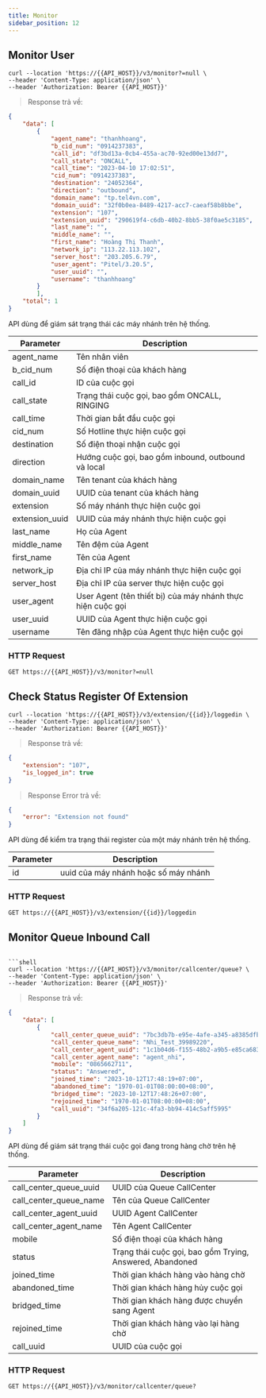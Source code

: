 ```yaml
---
title: Monitor
sidebar_position: 12
---
```


## Monitor User

```shell
curl --location 'https://{{API_HOST}}/v3/monitor?=null \
--header 'Content-Type: application/json' \
--header 'Authorization: Bearer {{API_HOST}}'
```

> Response trả về:

```json
{
    "data": [
        {
            "agent_name": "thanhhoang",
            "b_cid_num": "0914237383",
            "call_id": "df3bd13a-0cb4-455a-ac70-92ed00e13dd7",
            "call_state": "ONCALL",
            "call_time": "2023-04-10 17:02:51",
            "cid_num": "0914237383",
            "destination": "24052364",
            "direction": "outbound",
            "domain_name": "tp.tel4vn.com",
            "domain_uuid": "32f0b0ea-8489-4217-acc7-caeaf58b8bbe",
            "extension": "107",
            "extension_uuid": "290619f4-c6db-40b2-8bb5-38f0ae5c3185",
            "last_name": "",
            "middle_name": "",
            "first_name": "Hoàng Thị Thanh",
            "network_ip": "113.22.113.102",
            "server_host": "203.205.6.79",
            "user_agent": "Pitel/3.20.5",
            "user_uuid": "",
            "username": "thanhhoang"
        }
        ],
    "total": 1
}
```

API dùng để giám sát trạng thái các máy nhánh trên hệ thống.

| Parameter      | Description                                                |
| -------------- | ---------------------------------------------------------- |
| agent_name     | Tên nhân viên                                              |
| b_cid_num      | Số điện thoại của khách hàng                               |
| call_id        | ID của cuộc gọi                                            |
| call_state     | Trạng thái cuộc gọi, bao gồm ONCALL, RINGING               |
| call_time      | Thời gian bắt đầu cuộc gọi                                 |
| cid_num        | Số Hotline thực hiện cuộc gọi                              |
| destination    | Số điện thoại nhận cuộc gọi                                |
| direction      | Hướng cuộc gọi, bao gồm inbound, outbound và local         |
| domain_name    | Tên tenant của khách hàng                                  |
| domain_uuid    | UUID của tenant của khách hàng                             |
| extension      | Số máy nhánh thực hiện cuộc gọi                            |
| extension_uuid | UUID của máy nhánh thực hiện cuộc gọi                      |
| last_name      | Họ của Agent                                               |
| middle_name    | Tên đệm của Agent                                          |
| first_name     | Tên của Agent                                              |
| network_ip     | Địa chỉ IP của máy nhánh thực hiện cuộc gọi                |
| server_host    | Địa chỉ IP của server thực hiện cuộc gọi                   |
| user_agent     | User Agent (tên thiết bị) của máy nhánh thực hiện cuộc gọi |
| user_uuid      | UUID của Agent thực hiện cuộc gọi                          |
| username       | Tên đăng nhập của Agent thực hiện cuộc gọi                 |


### HTTP Request

`GET https://{{API_HOST}}/v3/monitor?=null`

## Check Status Register Of Extension

```shell
curl --location 'https://{{API_HOST}}/v3/extension/{{id}}/loggedin \
--header 'Content-Type: application/json' \
--header 'Authorization: Bearer {{API_HOST}}'
```

> Response trả về:

```json
{
    "extension": "107",
    "is_logged_in": true
}
```

> Response Error trả về:

```json
{
    "error": "Extension not found"
}
```

API dùng để kiểm tra trạng thái register của một máy nhánh trên hệ thống.

| Parameter | Description                          |
| --------- | ------------------------------------ |
| id        | uuid của máy nhánh hoặc số máy nhánh |


### HTTP Request

`GET https://{{API_HOST}}/v3/extension/{{id}}/loggedin`

## Monitor Queue Inbound Call

```shell

```shell
curl --location 'https://{{API_HOST}}/v3/monitor/callcenter/queue? \
--header 'Content-Type: application/json' \
--header 'Authorization: Bearer {{API_HOST}}'
```

> Response trả về:

```json
{
    "data": [
        {
            "call_center_queue_uuid": "7bc3db7b-e95e-4afe-a345-a8385dfb31b7",
            "call_center_queue_name": "Nhi_Test_39989220",
            "call_center_agent_uuid": "1c1b04d6-f155-48b2-a9b5-e85ca683097b",
            "call_center_agent_name": "agent_nhi",
            "mobile": "0865662711",
            "status": "Answered",
            "joined_time": "2023-10-12T17:48:19+07:00",
            "abandoned_time": "1970-01-01T08:00:00+08:00",
            "bridged_time": "2023-10-12T17:48:26+07:00",
            "rejoined_time": "1970-01-01T08:00:00+08:00",
            "call_uuid": "34f6a205-121c-4fa3-bb94-414c5aff5995"
        }
    ]
}
```

API dùng để giám sát trạng thái cuộc gọi đang trong hàng chờ trên hệ thống.

| Parameter              | Description                                              |
| ---------------------- | -------------------------------------------------------- |
| call_center_queue_uuid | UUID của Queue CallCenter                                |
| call_center_queue_name | Tên của Queue CallCenter                                 |
| call_center_agent_uuid | UUID Agent CallCenter                                    |
| call_center_agent_name | Tên Agent CallCenter                                     |
| mobile                 | Số điện thoại của khách hàng                             |
| status                 | Trạng thái cuộc gọi, bao gồm Trying, Answered, Abandoned |
| joined_time            | Thời gian khách hàng vào hàng chờ                        |
| abandoned_time         | Thời gian khách hàng hủy cuộc gọi                        |
| bridged_time           | Thời gian khách hàng được chuyển sang Agent              |
| rejoined_time          | Thời gian khách hàng vào lại hàng chờ                    |
| call_uuid              | UUID của cuộc gọi                                        |


### HTTP Request

`GET https://{{API_HOST}}/v3/monitor/callcenter/queue?`